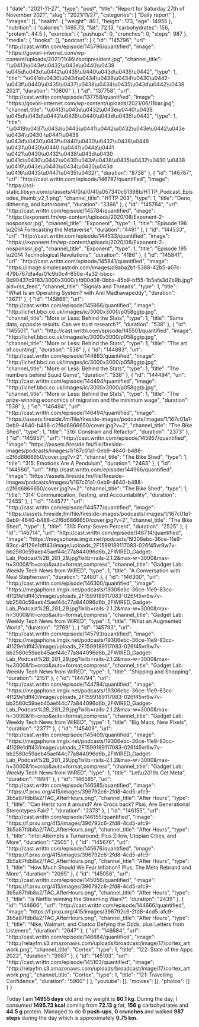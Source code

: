 {
    "date": "2021-11-27",
    "type": "post",
    "title": "Report for Saturday 27th of November 2021",
    "slug": "2021\/11\/27",
    "categories": [
        "Daily report"
    ],
    "images": [],
    "health": {
        "weight": 80.1,
        "height": 173,
        "age": 14955
    },
    "nutrition": {
        "calories": 1495.73,
        "fat": 72.13,
        "carbohydrates": 156,
        "protein": 44.5
    },
    "exercise": {
        "pushups": 0,
        "crunches": 0,
        "steps": 987
    },
    "media": {
        "books": [],
        "podcast": [
            {
                "id": "145796",
                "url": "http:\/\/cast.writtn.com\/episode\/145796\/quantified",
                "image": "https:\/\/govori-internet.com\/wp-content\/uploads\/2021\/11\/46izboripresident.jpg",
                "channel_title": "\u0413\u043e\u0432\u043e\u0440\u0438 \u045d\u043d\u0442\u0435\u0440\u043d\u0435\u0442",
                "type": 1,
                "title": "\u041a\u0430\u043d\u0434\u0438\u0434\u0430\u0442-\u043f\u0440\u0435\u0437\u0438\u0434\u0435\u043d\u0442\u0438 2021",
                "duration": "10800"
            },
            {
                "id": "137758",
                "url": "http:\/\/cast.writtn.com\/episode\/137758\/quantified",
                "image": "https:\/\/govori-internet.com\/wp-content\/uploads\/2021\/06\/11bar.jpg",
                "channel_title": "\u0413\u043e\u0432\u043e\u0440\u0438 \u045d\u043d\u0442\u0435\u0440\u043d\u0435\u0442",
                "type": 1,
                "title": "\u0418\u0437\u043a\u0443\u0441\u0442\u0432\u043e\u0442\u043e \u0434\u0430 \u0441\u0438 \u043d\u0430\u043f\u0440\u0430\u0432\u0438\u0448 \u0431\u0430\u0440 (\u0441\u044a\u0441 \u0421\u0430\u0432\u0438\u043d\u0430 \u041c\u0430\u0442\u0430\u043a\u0438\u0435\u0432\u0430 \u0438 \u0419\u043e\u0440\u0434\u0430\u043d \u0416\u0435\u0447\u0435\u0432)",
                "duration": "8738"
            },
            {
                "id": "146787",
                "url": "http:\/\/cast.writtn.com\/episode\/146787\/quantified",
                "image": "https:\/\/ssl-static.libsyn.com\/p\/assets\/4\/0\/a\/0\/40a057340c51398b\/HTTP_Podcast_Episodes_thumb_v2_1.png",
                "channel_title": "HTTP 203",
                "type": 1,
                "title": "Deno, dithering, and bathrooms",
                "duration": "3366"
            },
            {
                "id": "145784",
                "url": "http:\/\/cast.writtn.com\/episode\/145784\/quantified",
                "image": "https:\/\/exponent.fm\/wp-content\/uploads\/2020\/08\/Exponent-2-nosponsor.jpg",
                "channel_title": "Exponent",
                "type": 1,
                "title": "Episode 196 \u2014 Forecasting the Metaverse",
                "duration": "4491"
            },
            {
                "id": "144533",
                "url": "http:\/\/cast.writtn.com\/episode\/144533\/quantified",
                "image": "https:\/\/exponent.fm\/wp-content\/uploads\/2020\/08\/Exponent-2-nosponsor.jpg",
                "channel_title": "Exponent",
                "type": 1,
                "title": "Episode 195 \u2014 Technological Revolutions",
                "duration": "4186"
            },
            {
                "id": "145841",
                "url": "http:\/\/cast.writtn.com\/episode\/145841\/quantified",
                "image": "https:\/\/image.simplecastcdn.com\/images\/d8aba2bf-5388-42b5-a07c-479b767dfa4a\/01c9b0c4-650e-4a32-bbcc-0d90437c9183\/3000x3000\/afd00d08-0bba-45b9-bf55-1b5afa3d2b9b.jpg?aid=rss_feed",
                "channel_title": "Signals and Threads",
                "type": 1,
                "title": "What Is an Operating System? with Anil Madhavapeddy",
                "duration": "3671"
            },
            {
                "id": "145866",
                "url": "http:\/\/cast.writtn.com\/episode\/145866\/quantified",
                "image": "http:\/\/ichef.bbci.co.uk\/images\/ic\/3000x3000\/p058ggtp.jpg",
                "channel_title": "More or Less: Behind the Stats",
                "type": 1,
                "title": "Same data, opposite results. Can we trust research?",
                "duration": "538"
            },
            {
                "id": "145501",
                "url": "http:\/\/cast.writtn.com\/episode\/145501\/quantified",
                "image": "http:\/\/ichef.bbci.co.uk\/images\/ic\/3000x3000\/p058ggtp.jpg",
                "channel_title": "More or Less: Behind the Stats",
                "type": 1,
                "title": "The art of counting",
                "duration": "538"
            },
            {
                "id": "144883",
                "url": "http:\/\/cast.writtn.com\/episode\/144883\/quantified",
                "image": "http:\/\/ichef.bbci.co.uk\/images\/ic\/3000x3000\/p058ggtp.jpg",
                "channel_title": "More or Less: Behind the Stats",
                "type": 1,
                "title": "The numbers behind Squid Game",
                "duration": "538"
            },
            {
                "id": "144494",
                "url": "http:\/\/cast.writtn.com\/episode\/144494\/quantified",
                "image": "http:\/\/ichef.bbci.co.uk\/images\/ic\/3000x3000\/p058ggtp.jpg",
                "channel_title": "More or Less: Behind the Stats",
                "type": 1,
                "title": "The prize-winning economics of migration and the minimum wage",
                "duration": "538"
            },
            {
                "id": "146494",
                "url": "http:\/\/cast.writtn.com\/episode\/146494\/quantified",
                "image": "https:\/\/assets.fireside.fm\/file\/fireside-images\/podcasts\/images\/1\/167c01a1-0eb9-4640-b488-c2f6d6866650\/cover.jpg?v=2",
                "channel_title": "The Bike Shed",
                "type": 1,
                "title": "316: Constrain and Refactor",
                "duration": "2373"
            },
            {
                "id": "145957",
                "url": "http:\/\/cast.writtn.com\/episode\/145957\/quantified",
                "image": "https:\/\/assets.fireside.fm\/file\/fireside-images\/podcasts\/images\/1\/167c01a1-0eb9-4640-b488-c2f6d6866650\/cover.jpg?v=2",
                "channel_title": "The Bike Shed",
                "type": 1,
                "title": "315: Emotions Are A Pendulum",
                "duration": "2483"
            },
            {
                "id": "144966",
                "url": "http:\/\/cast.writtn.com\/episode\/144966\/quantified",
                "image": "https:\/\/assets.fireside.fm\/file\/fireside-images\/podcasts\/images\/1\/167c01a1-0eb9-4640-b488-c2f6d6866650\/cover.jpg?v=2",
                "channel_title": "The Bike Shed",
                "type": 1,
                "title": "314: Communication, Testing, and Accountability",
                "duration": "2455"
            },
            {
                "id": "144577",
                "url": "http:\/\/cast.writtn.com\/episode\/144577\/quantified",
                "image": "https:\/\/assets.fireside.fm\/file\/fireside-images\/podcasts\/images\/1\/167c01a1-0eb9-4640-b488-c2f6d6866650\/cover.jpg?v=2",
                "channel_title": "The Bike Shed",
                "type": 1,
                "title": "313: Forty-Seven Percent",
                "duration": "2525"
            },
            {
                "id": "146714",
                "url": "http:\/\/cast.writtn.com\/episode\/146714\/quantified",
                "image": "https:\/\/megaphone.imgix.net\/podcasts\/19306ebc-36ce-11e9-83cc-4f129e1dff43\/image\/uploads_2F1599189117083-026f45vr9w7v-bb2580c59aeb45aef44c77a844096d6b_2FWIRED_Gadget-Lab_Podcast%2B_281_29.jpg?ixlib=rails-2.1.2&max-w=3000&max-h=3000&fit=crop&auto=format,compress",
                "channel_title": "Gadget Lab: Weekly Tech News from WIRED",
                "type": 1,
                "title": "A Conversation with Neal Stephenson",
                "duration": "2480"
            },
            {
                "id": "146300",
                "url": "http:\/\/cast.writtn.com\/episode\/146300\/quantified",
                "image": "https:\/\/megaphone.imgix.net\/podcasts\/19306ebc-36ce-11e9-83cc-4f129e1dff43\/image\/uploads_2F1599189117083-026f45vr9w7v-bb2580c59aeb45aef44c77a844096d6b_2FWIRED_Gadget-Lab_Podcast%2B_281_29.jpg?ixlib=rails-2.1.2&max-w=3000&max-h=3000&fit=crop&auto=format,compress",
                "channel_title": "Gadget Lab: Weekly Tech News from WIRED",
                "type": 1,
                "title": "What an Augmented World",
                "duration": "2769"
            },
            {
                "id": "145793",
                "url": "http:\/\/cast.writtn.com\/episode\/145793\/quantified",
                "image": "https:\/\/megaphone.imgix.net\/podcasts\/19306ebc-36ce-11e9-83cc-4f129e1dff43\/image\/uploads_2F1599189117083-026f45vr9w7v-bb2580c59aeb45aef44c77a844096d6b_2FWIRED_Gadget-Lab_Podcast%2B_281_29.jpg?ixlib=rails-2.1.2&max-w=3000&max-h=3000&fit=crop&auto=format,compress",
                "channel_title": "Gadget Lab: Weekly Tech News from WIRED",
                "type": 1,
                "title": "Shipping and Shopping",
                "duration": "2151"
            },
            {
                "id": "144794",
                "url": "http:\/\/cast.writtn.com\/episode\/144794\/quantified",
                "image": "https:\/\/megaphone.imgix.net\/podcasts\/19306ebc-36ce-11e9-83cc-4f129e1dff43\/image\/uploads_2F1599189117083-026f45vr9w7v-bb2580c59aeb45aef44c77a844096d6b_2FWIRED_Gadget-Lab_Podcast%2B_281_29.jpg?ixlib=rails-2.1.2&max-w=3000&max-h=3000&fit=crop&auto=format,compress",
                "channel_title": "Gadget Lab: Weekly Tech News from WIRED",
                "type": 1,
                "title": "Big Macs, New Pixels",
                "duration": "2377"
            },
            {
                "id": "145409",
                "url": "http:\/\/cast.writtn.com\/episode\/145409\/quantified",
                "image": "https:\/\/megaphone.imgix.net\/podcasts\/19306ebc-36ce-11e9-83cc-4f129e1dff43\/image\/uploads_2F1599189117083-026f45vr9w7v-bb2580c59aeb45aef44c77a844096d6b_2FWIRED_Gadget-Lab_Podcast%2B_281_29.jpg?ixlib=rails-2.1.2&max-w=3000&max-h=3000&fit=crop&auto=format,compress",
                "channel_title": "Gadget Lab: Weekly Tech News from WIRED",
                "type": 1,
                "title": "Let\u2019s Get Meta",
                "duration": "1994"
            },
            {
                "id": "146585",
                "url": "http:\/\/cast.writtn.com\/episode\/146585\/quantified",
                "image": "https:\/\/f.prxu.org\/415\/images\/396792c6-2fd8-4cd5-afc9-3b5a87fdb8a2\/TAC_AfterHours.png",
                "channel_title": "After Hours",
                "type": 1,
                "title": "Can Hertz turn it around? Are Crocs back? Plus, Are Generational Stereotypes Fair? ",
                "duration": "2373"
            },
            {
                "id": "146155",
                "url": "http:\/\/cast.writtn.com\/episode\/146155\/quantified",
                "image": "https:\/\/f.prxu.org\/415\/images\/396792c6-2fd8-4cd5-afc9-3b5a87fdb8a2\/TAC_AfterHours.png",
                "channel_title": "After Hours",
                "type": 1,
                "title": "Intel Attempts a Turnaround; Plus Zillow, Utopian Cities, and More",
                "duration": "2505"
            },
            {
                "id": "145676",
                "url": "http:\/\/cast.writtn.com\/episode\/145676\/quantified",
                "image": "https:\/\/f.prxu.org\/415\/images\/396792c6-2fd8-4cd5-afc9-3b5a87fdb8a2\/TAC_AfterHours.png",
                "channel_title": "After Hours",
                "type": 1,
                "title": "How Much Should We Fear Inflation? Plus, The Meta Rebrand and More",
                "duration": "2065"
            },
            {
                "id": "145056",
                "url": "http:\/\/cast.writtn.com\/episode\/145056\/quantified",
                "image": "https:\/\/f.prxu.org\/415\/images\/396792c6-2fd8-4cd5-afc9-3b5a87fdb8a2\/TAC_AfterHours.png",
                "channel_title": "After Hours",
                "type": 1,
                "title": "Is Netflix winning the Streaming Wars?",
                "duration": "2439"
            },
            {
                "id": "144666",
                "url": "http:\/\/cast.writtn.com\/episode\/144666\/quantified",
                "image": "https:\/\/f.prxu.org\/415\/images\/396792c6-2fd8-4cd5-afc9-3b5a87fdb8a2\/TAC_AfterHours.png",
                "channel_title": "After Hours",
                "type": 1,
                "title": "Nike, Walmart, and Costco Defying the Odds, plus Letters from Listeners",
                "duration": "2647"
            },
            {
                "id": "146684",
                "url": "http:\/\/cast.writtn.com\/episode\/146684\/quantified",
                "image": "http:\/\/relayfm.s3.amazonaws.com\/uploads\/broadcast\/image\/17\/cortex_artwork.png",
                "channel_title": "Cortex",
                "type": 1,
                "title": "122: State of the Apps 2022",
                "duration": "9987"
            },
            {
                "id": "145103",
                "url": "http:\/\/cast.writtn.com\/episode\/145103\/quantified",
                "image": "http:\/\/relayfm.s3.amazonaws.com\/uploads\/broadcast\/image\/17\/cortex_artwork.png",
                "channel_title": "Cortex",
                "type": 1,
                "title": "121: Travelling Confidence",
                "duration": "5960"
            }
        ],
        "youtube": [],
        "movies": [],
        "photos": []
    }
}

Today I am <strong>14955 days</strong> old and my weight is <strong>80.1 kg</strong>. During the day, I consumed <strong>1495.73 kcal</strong> coming from <strong>72.13 g</strong> fat, <strong>156 g</strong> carbohydrates and <strong>44.5 g</strong> protein. Managed to do <strong>0 push-ups</strong>, <strong>0 crunches</strong> and walked <strong>987 steps</strong> during the day which is approximately <strong>0.75 km</strong>.